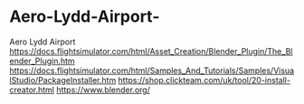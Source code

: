 # Aero-Lydd-Airport-
Aero Lydd Airport 
https://docs.flightsimulator.com/html/Asset_Creation/Blender_Plugin/The_Blender_Plugin.htm
https://docs.flightsimulator.com/html/Samples_And_Tutorials/Samples/VisualStudio/PackageInstaller.htm
https://shop.clickteam.com/uk/tool/20-install-creator.html
https://www.blender.org/
